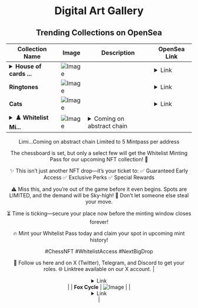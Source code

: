 <div align="center">

# Digital Art Gallery

## Trending Collections on OpenSea

| Collection Name                       | Image                                                                                     | Description                       | OpenSea Link                                                                                          |
|---------------------------------------|-------------------------------------------------------------------------------------------|-----------------------------------|--------------------------------------------------------------------------------------------------------|
| **<details><summary>House of cards ...</summary>House of cards Season 2</details>** | ![Image](https://i.seadn.io/s/raw/files/df67c9d53ed8d6f7bb7173ad676728fa.png?w=500&auto=format?w=200&auto=format) |  | <details><summary>Link</summary>[House of cards Season 2](https://opensea.io/collection/house-of-cards-season-2-6)</details> |
| **Ringtones** | ![Image](https://i.seadn.io/s/raw/files/da5d62d413fe6a78d909ef00df1061d4.jpg?w=500&auto=format?w=200&auto=format) |  | <details><summary>Link</summary>[Ringtones](https://opensea.io/collection/ringtones-17)</details> |
| **Cats** | ![Image](https://i.seadn.io/s/raw/files/f0eace58219d64277914cd72ef55ac47.png?w=500&auto=format?w=200&auto=format) |  | <details><summary>Link</summary>[Cats](https://opensea.io/collection/cats-1479)</details> |
| **<details><summary>♟️ Whitelist Mi...</summary>♟️ Whitelist Mintpass</details>** | ![Image](https://i.seadn.io/s/raw/files/2a81b7a7d722a863b791571bb5ee7490.gif?w=500&auto=format?w=200&auto=format) | <details><summary>Coming on abstract chain 
Limi...</summary>Coming on abstract chain 
Limited to 5 Mintpass per address 

The chessboard is set, but only a select few will get the Whitelist Minting Pass for our upcoming NFT collection! 🚀

✨ This isn’t just another NFT drop—it’s your ticket to:
✅ Guaranteed Early Access
✅ Exclusive Perks
✅ Special Rewards

⚠️ Miss this, and you’re out of the game before it even begins. Spots are LIMITED, and the demand will be Sky-high! 🌟 Don’t let someone else steal your move.

⏳ Time is ticking—secure your place now before the minting window closes forever!

🔥 Mint your Whitelist Pass today and claim your spot in upcoming mint history!

#ChessNFT #WhitelistAccess #NextBigDrop

📣 Follow us here and on X (Twitter), Telegram, and Discord to get your roles.
🌐 Linktree available on our X account.</details> | <details><summary>Link</summary>[♟️ Whitelist Mintpass](https://opensea.io/collection/whitelist-mintpass-1)</details> |
| **Fox Cycle** | ![Image](https://i.seadn.io/s/raw/files/59ce3d68ad707796928fcf0392720cd4.jpg?w=500&auto=format?w=200&auto=format) |  | <details><summary>Link</summary>[Fox Cycle](https://opensea.io/collection/fox-cycle)</details> |

</div>